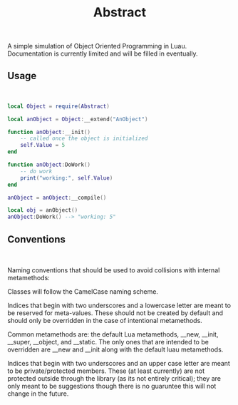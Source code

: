 
<h1 align="center">Abstract</h1>

</br>

A simple simulation of Object Oriented Programming in Luau. Documentation is currently limited and will be filled in eventually.

## Usage

</br>

```Lua
local Object = require(Abstract)

local anObject = Object:__extend("AnObject")

function anObject:__init()
    -- called once the object is initialized
    self.Value = 5
end

function anObject:DoWork()
    -- do work
    print("working:", self.Value)
end

anObject = anObject:__compile()

local obj = anObject()
anObject:DoWork() --> "working: 5"

```

## Conventions

</br>

Naming conventions that should be used to avoid collisions with internal metamethods:

Classes will follow the CamelCase naming scheme.

Indices that begin with two underscores and a lowercase letter are meant to be reserved for meta-values. These should not be created by default and should only be overridden in the case of intentional metamethods.

Common metamethods are: the default Lua metamethods, __new, __init, __super, __object, and __static. The only ones that are intended to be overridden are __new and __init along with the default luau metamethods.

Indices that begin with two underscores and an upper case letter are meant to be private/protected members. These (at least currently) are not protected outside through the library (as its not entirely critical); they are only meant to be suggestions though there is no guaruntee this will not change in the future.